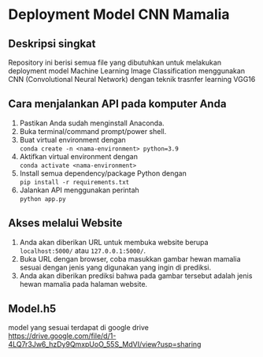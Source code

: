 # Deployment Model CNN Mamalia

## Deskripsi singkat

Repository ini berisi semua file yang dibutuhkan untuk melakukan deployment model Machine Learning Image Classification menggunakan CNN (Convolutional Neural Network) dengan teknik trasnfer learning VGG16


## Cara menjalankan API pada komputer Anda

1. Pastikan Anda sudah menginstall Anaconda.
1. Buka terminal/command prompt/power shell.
1. Buat virtual environment dengan\
   `conda create -n <nama-environment> python=3.9`
1. Aktifkan virtual environment dengan\
   `conda activate <nama-environment>`
1. Install semua dependency/package Python dengan\
   `pip install -r requirements.txt`
1. Jalankan API menggunakan perintah\
   `python app.py`

## Akses melalui Website

1. Anda akan diberikan URL untuk membuka website berupa `localhost:5000/` atau `127.0.0.1:5000/`.
1. Buka URL dengan browser, coba masukkan gambar hewan mamalia sesuai dengan jenis yang digunakan yang ingin di prediksi.
1. Anda akan diberikan prediksi bahwa pada gambar tersebut adalah jenis hewan mamalia pada halaman website.

## Model.h5

model yang sesuai terdapat di google drive https://drive.google.com/file/d/1-4LQ7r3Jw6_hzDy9QmxpUoO_55S_MdVI/view?usp=sharing
